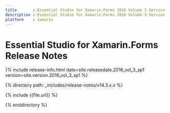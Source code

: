 ```yaml
---
title       : Essential Studio for Xamarin.Forms 2016 Volume 3 Service Pack 1 Release Notes
description : Essential Studio for Xamarin.Forms 2016 Volume 3 Service Pack 1 Release Notes
platform    : xamarin
---
```


# Essential Studio for Xamarin.Forms Release Notes

{% include release-info.html date=site.releasedate.2016_vol_3_sp1 version=site.version.2016_vol_3_sp1 %} 

{% directory path: _includes/release-notes/v14.3.x.x %}

{% include {{file.url}} %}

{% enddirectory %}